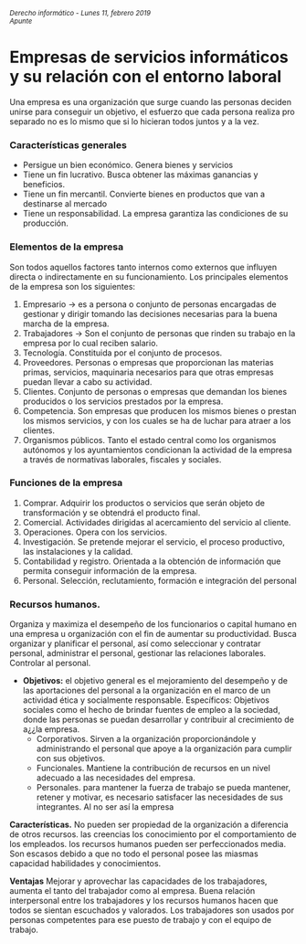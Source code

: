 <small>*Derecho informático - Lunes 11, febrero 2019  
Apunte*</small>
# Empresas de servicios informáticos y su relación con el entorno laboral
Una empresa es una organización que surge cuando las personas deciden unirse para conseguir un objetivo, el esfuerzo que cada persona realiza pro separado no es lo mismo que si lo hicieran todos juntos y a la vez.
### Características generales
- Persigue un bien económico. Genera bienes y servicios
- Tiene un fin lucrativo. Busca obtener las máximas ganancias y beneficios.
- Tiene un fin mercantil. Convierte bienes en productos que van a destinarse al mercado
- Tiene un responsabilidad. La empresa garantiza las condiciones de su producción.

### Elementos de la empresa
Son todos aquellos factores tanto internos como externos que influyen directa o indirectamente en su funcionamiento. Los principales elementos de la empresa son los siguientes:
1. Empresario -> es a persona o conjunto de personas encargadas de gestionar y dirigir tomando las decisiones necesarias para la buena marcha de la empresa.
2. Trabajadores -> Son el conjunto de personas que rinden su trabajo en la empresa por lo cual reciben salario.
3. Tecnología. Constituida por el conjunto de procesos.
4. Proveedores. Personas o empresas que proporcionan las materias primas, servicios, maquinaria necesarios para que otras empresas puedan llevar a cabo su actividad.
5. Clientes. Conjunto de personas o empresas que demandan los bienes producidos o los servicios prestados por la empresa.
6. Competencia. Son empresas que producen los mismos bienes o prestan los mismos servicios, y con los cuales se ha de luchar para atraer a los clientes.
7. Organismos públicos. Tanto el estado central como los organismos autónomos y los ayuntamientos condicionan la actividad de la empresa a través de normativas laborales, fiscales y sociales.

### Funciones de la empresa
1. Comprar. Adquirir los productos o servicios que serán objeto de transformación y se obtendrá el producto final.
2. Comercial. Actividades dirigidas al acercamiento del servicio al cliente.
3. Operaciones. Opera con los servicios.
4. Investigación. Se pretende mejorar el servicio, el proceso productivo, las instalaciones y la calidad.
5. Contabilidad y registro. Orientada a la obtención de información que permita conseguir información de la empresa.
6. Personal. Selección, reclutamiento, formación e integración del personal
### Recursos humanos.
 Organiza y maximiza el desempeño de los funcionarios o capital humano en una empresa u organización con el fin de aumentar su productividad. Busca organizar y planificar el personal, así como seleccionar y contratar personal, administrar el personal, gestionar las relaciones laborales. Controlar al personal.
- **Objetivos:** el objetivo general es el mejoramiento del desempeño y de las aportaciones del personal a la organización en el marco de un actividad ética y socialmente responsable.
Específicos: Objetivos sociales como el hecho de brindar fuentes de empleo a la sociedad, donde las personas se puedan desarrollar y contribuir al crecimiento de a¿¿la empresa.
  - Corporativos. Sirven a la organización proporcionándole y administrando el personal que apoye a la organización para cumplir con sus objetivos.
  - Funcionales. Mantiene la contribución de recursos en un nivel adecuado a las necesidades del empresa.
  - Personales. para mantener la fuerza de trabajo se pueda mantener, retener y motivar, es necesario satisfacer las necesidades de sus integrantes. Al no ser así la empresa

**Características.** No pueden ser propiedad de la organización a diferencia de otros recursos. las creencias los conocimiento por el comportamiento de los empleados. los recursos humanos pueden ser perfeccionados media. Son escasos debido a que no todo el personal posee las miasmas capacidad habilidades y conocimientos.

**Ventajas** Mejorar y aprovechar las capacidades de los trabajadores, aumenta el tanto del trabajador como al empresa. Buena relación interpersonal entre los trabajadores y los recursos humanos hacen que todos se sientan escuchados y valorados. Los trabajadores son usados por personas competentes para ese puesto de trabajo y con el equipo de trabajo.
